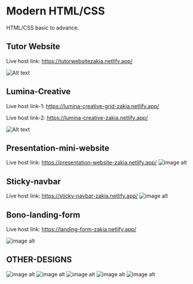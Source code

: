 # Modern HTML/CSS

HTML/CSS basic to advance.

## Tutor Website

Live host link: https://tutorwebsitezakia.netlify.app/

![Alt text](https://github.com/ZakiaSultana001/Tutor-website/blob/8c98d28ca2225d86da25d8bcb7bc66d5aa87d0a8/Tutor_Website.png)

## Lumina-Creative
Live host link-1: https://lumina-creative-grid-zakia.netlify.app/

Live host link-2: https://lumina-creative-zakia.netlify.app/

![Alt text](https://github.com/ZakiaSultana001/Lumina-Creative/blob/426cd8594484fbe365b3cb8c58ddf237917121f7/HOME.png)

## Presentation-mini-website
Live host link: https://presentation-website-zakia.netlify.app/
![image alt](https://github.com/ZakiaSultana001/HTML_CSS/blob/5ec5d25184d9b88e8b847d76ee2b109a4cada403/Presentation.png)

## Sticky-navbar
Live host link: https://sticky-navbar-zakia.netlify.app/
![image alt](https://github.com/ZakiaSultana001/HTML_CSS/blob/5651a83359e6a3a16689bc8168d91fdec85b49f4/Sticky_nav1.jpeg)

## Bono-landing-form
Live host link: https://landing-form-zakia.netlify.app/

![image alt](https://github.com/ZakiaSultana001/HTML_CSS/blob/5ec5d25184d9b88e8b847d76ee2b109a4cada403/Landing_Form.png)









## OTHER-DESIGNS
![image alt](https://github.com/ZakiaSultana001/HTML_CSS/blob/54ecaf06fe2865e44af9ac2a625c0c1b6dbff3ee/Shoe%20Cart.jpeg)
![image alt](https://github.com/ZakiaSultana001/HTML_CSS/blob/54ecaf06fe2865e44af9ac2a625c0c1b6dbff3ee/price.png)
![image alt](https://github.com/ZakiaSultana001/HTML_CSS/blob/54ecaf06fe2865e44af9ac2a625c0c1b6dbff3ee/Sneaker%20Hut.png)
![image alt](https://github.com/ZakiaSultana001/HTML_CSS/blob/54ecaf06fe2865e44af9ac2a625c0c1b6dbff3ee/freelancer-form.png)
![image alt](https://github.com/ZakiaSultana001/HTML_CSS/blob/54ecaf06fe2865e44af9ac2a625c0c1b6dbff3ee/layout.png)










